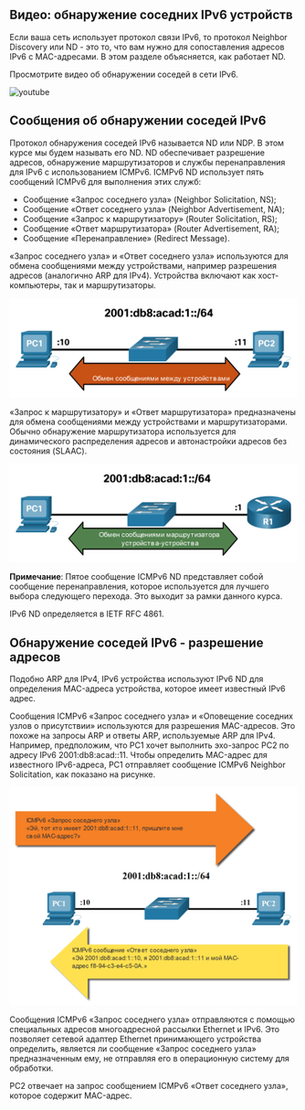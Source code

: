 <!-- verified: agorbachev 03.05.2022 -->

<!-- 9.3.1 -->
## Видео: обнаружение соседних IPv6 устройств

Если ваша сеть использует протокол связи IPv6, то протокол Neighbor Discovery или ND - это то, что вам нужно для сопоставления адресов IPv6 с MAC-адресами. В этом разделе объясняется, как работает ND.

Просмотрите видео об обнаружении соседей в сети IPv6.

![youtube](https://www.youtube.com/watch?v=S0SyGKhCEV0)

<!-- 9.3.2 -->
## Сообщения об обнаружении соседей IPv6

Протокол обнаружения соседей IPv6  называется ND или NDP. В этом курсе мы будем называть его ND. ND обеспечивает разрешение адресов, обнаружение маршрутизаторов и службы перенаправления для IPv6 с использованием ICMPv6. ICMPv6 ND использует пять сообщений ICMPv6 для выполнения этих служб:

* Сообщение «Запрос соседнего узла» (Neighbor Solicitation, NS);
* Сообщение «Ответ соседнего узла» (Neighbor Advertisement, NA);
* Сообщение «Запрос к маршрутизатору» (Router Solicitation, RS);
* Сообщение «Ответ маршрутизатора» (Router Advertisement, RA);
* Сообщение «Перенаправление» (Redirect Message).

«Запрос соседнего узла» и «Ответ соседнего узла» используются для обмена сообщениями между устройствами, например разрешения адресов (аналогично ARP для IPv4). Устройства включают как хост-компьютеры, так и маршрутизаторы.

![](./assets/9.3.2-1.png)


«Запрос к маршрутизатору» и «Ответ маршрутизатора» предназначены для обмена сообщениями между устройствами и маршрутизаторами. Обычно обнаружение маршрутизатора используется для динамического распределения адресов и автонастройки адресов без состояния (SLAAC).

![](./assets/9.3.2-2.png)



**Примечание**: Пятое сообщение ICMPv6 ND представляет собой сообщение перенаправления, которое используется для лучшего выбора следующего перехода. Это выходит за рамки данного курса.

IPv6 ND определяется в IETF RFC 4861.

<!-- 9.3.3 -->
## Обнаружение соседей IPv6 - разрешение адресов

Подобно ARP для IPv4, IPv6 устройства используют IPv6 ND для определения MAC-адреса устройства, которое имеет известный IPv6 адрес.

Сообщения ICMPv6 «Запрос соседнего узла» и «Оповещение соседних узлов о присутствии» используются для разрешения MAC-адресов. Это похоже на запросы ARP и ответы ARP, используемые ARP для IPv4. Например, предположим, что PC1 хочет выполнить эхо-запрос PC2 по адресу IPv6 2001:db8:acad::11. Чтобы определить MAC-адрес для известного IPv6-адреса, PC1 отправляет сообщение ICMPv6 Neighbor Solicitation, как показано на рисунке.

![](./assets/9.3.3.png)


Сообщения ICMPv6 «Запрос соседнего узла» отправляются с помощью специальных адресов многоадресной рассылки Ethernet и IPv6. Это позволяет сетевой адаптер Ethernet принимающего устройства определить, является ли сообщение «Запрос соседнего узла» предназначенным ему, не отправляя его в операционную систему для обработки.

PC2 отвечает на запрос сообщением ICMPv6 «Ответ соседнего узла», которое содержит MAC-адрес.

